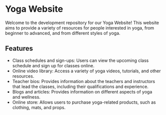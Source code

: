 # Yoga Website 

Welcome to the development repository for our Yoga Website! This website aims to provide a variety of resources for people interested in yoga, from beginner to advanced, and from different styles of yoga.

## Features 

- Class schedules and sign-ups: Users can view the upcoming class schedule and sign up for classes online.
- Online video library: Access a variety of yoga videos, tutorials, and other resources.
- Teacher bios: Provides information about the teachers and instructors that lead the classes, including their qualifications and experience.
- Blogs and articles: Provides information on different aspects of yoga and wellness.
- Online store: Allows users to purchase yoga-related products, such as clothing, mats, and props.